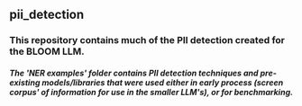 ## pii_detection

### This repository contains much of the PII detection created for the BLOOM LLM.

##### The 'NER examples' folder contains PII detection techniques and pre-existing models/libraries that were used either in early process (screen corpus' of information for use in the smaller LLM's), or for benchmarking. 
